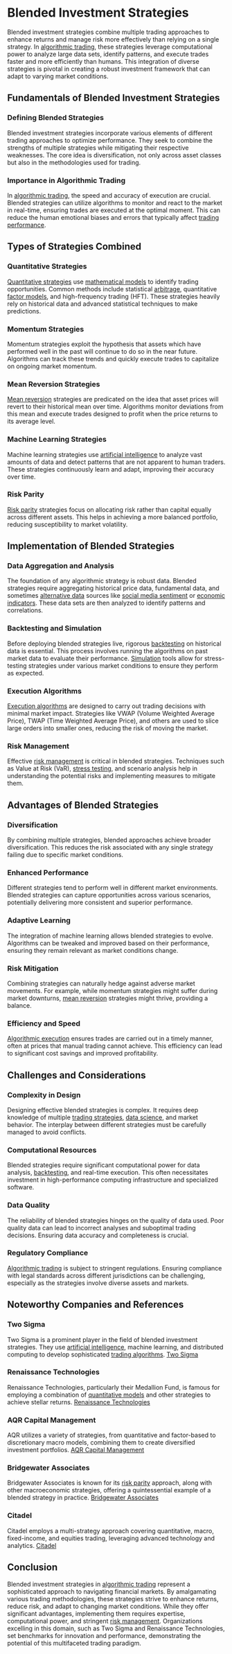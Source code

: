 # Blended Investment Strategies

Blended investment strategies combine multiple trading approaches to enhance returns and manage risk more effectively than relying on a single strategy. In [algorithmic trading](../a/algorithmic_trading.md), these strategies leverage computational power to analyze large data sets, identify patterns, and execute trades faster and more efficiently than humans. This integration of diverse strategies is pivotal in creating a robust investment framework that can adapt to varying market conditions.

## Fundamentals of Blended Investment Strategies

### Defining Blended Strategies

Blended investment strategies incorporate various elements of different trading approaches to optimize performance. They seek to combine the strengths of multiple strategies while mitigating their respective weaknesses. The core idea is diversification, not only across asset classes but also in the methodologies used for trading.

### Importance in Algorithmic Trading

In [algorithmic trading](../a/algorithmic_trading.md), the speed and accuracy of execution are crucial. Blended strategies can utilize algorithms to monitor and react to the market in real-time, ensuring trades are executed at the optimal moment. This can reduce the human emotional biases and errors that typically affect [trading performance](../t/trading_performance.md).

## Types of Strategies Combined

### Quantitative Strategies

[Quantitative strategies](../q/quantitative_strategies_in_trading.md) use [mathematical models](../m/mathematical_models_in_trading.md) to identify trading opportunities. Common methods include statistical [arbitrage](../a/arbitrage.md), quantitative [factor models](../f/factor_models.md), and high-frequency trading (HFT). These strategies heavily rely on historical data and advanced statistical techniques to make predictions.

### Momentum Strategies

Momentum strategies exploit the hypothesis that assets which have performed well in the past will continue to do so in the near future. Algorithms can track these trends and quickly execute trades to capitalize on ongoing market momentum.

### Mean Reversion Strategies

[Mean reversion](../m/mean_reversion.md) strategies are predicated on the idea that asset prices will revert to their historical mean over time. Algorithms monitor deviations from this mean and execute trades designed to profit when the price returns to its average level.

### Machine Learning Strategies

Machine learning strategies use [artificial intelligence](../a/artificial_intelligence_in_trading.md) to analyze vast amounts of data and detect patterns that are not apparent to human traders. These strategies continuously learn and adapt, improving their accuracy over time.

### Risk Parity

[Risk parity](../r/risk_parity.md) strategies focus on allocating risk rather than capital equally across different assets. This helps in achieving a more balanced portfolio, reducing susceptibility to market volatility.

## Implementation of Blended Strategies

### Data Aggregation and Analysis

The foundation of any algorithmic strategy is robust data. Blended strategies require aggregating historical price data, fundamental data, and sometimes [alternative data](../a/alternative_data.md) sources like [social media sentiment](../s/social_media_sentiment.md) or [economic indicators](../e/economic_indicators.md). These data sets are then analyzed to identify patterns and correlations.

### Backtesting and Simulation

Before deploying blended strategies live, rigorous [backtesting](../b/backtesting.md) on historical data is essential. This process involves running the algorithms on past market data to evaluate their performance. [Simulation](../s/simulation_in_trading.md) tools allow for stress-testing strategies under various market conditions to ensure they perform as expected.

### Execution Algorithms

[Execution algorithms](../e/execution_algorithms.md) are designed to carry out trading decisions with minimal market impact. Strategies like VWAP (Volume Weighted Average Price), TWAP (Time Weighted Average Price), and others are used to slice large orders into smaller ones, reducing the risk of moving the market.

### Risk Management

Effective [risk management](../r/risk_management.md) is critical in blended strategies. Techniques such as Value at Risk (VaR), [stress testing](../s/stress_testing_in_trading.md), and scenario analysis help in understanding the potential risks and implementing measures to mitigate them.

## Advantages of Blended Strategies

### Diversification

By combining multiple strategies, blended approaches achieve broader diversification. This reduces the risk associated with any single strategy failing due to specific market conditions.

### Enhanced Performance

Different strategies tend to perform well in different market environments. Blended strategies can capture opportunities across various scenarios, potentially delivering more consistent and superior performance.

### Adaptive Learning

The integration of machine learning allows blended strategies to evolve. Algorithms can be tweaked and improved based on their performance, ensuring they remain relevant as market conditions change.

### Risk Mitigation

Combining strategies can naturally hedge against adverse market movements. For example, while momentum strategies might suffer during market downturns, [mean reversion](../m/mean_reversion.md) strategies might thrive, providing a balance.

### Efficiency and Speed

[Algorithmic execution](../a/algorithmic_execution.md) ensures trades are carried out in a timely manner, often at prices that manual trading cannot achieve. This efficiency can lead to significant cost savings and improved profitability.

## Challenges and Considerations

### Complexity in Design

Designing effective blended strategies is complex. It requires deep knowledge of multiple [trading strategies](../t/trading_strategies.md), [data science](../d/data_science_in_trading.md), and market behavior. The interplay between different strategies must be carefully managed to avoid conflicts.

### Computational Resources

Blended strategies require significant computational power for data analysis, [backtesting](../b/backtesting.md), and real-time execution. This often necessitates investment in high-performance computing infrastructure and specialized software.

### Data Quality

The reliability of blended strategies hinges on the quality of data used. Poor quality data can lead to incorrect analyses and suboptimal trading decisions. Ensuring data accuracy and completeness is crucial.

### Regulatory Compliance

[Algorithmic trading](../a/algorithmic_trading.md) is subject to stringent regulations. Ensuring compliance with legal standards across different jurisdictions can be challenging, especially as the strategies involve diverse assets and markets.

## Noteworthy Companies and References

### Two Sigma

Two Sigma is a prominent player in the field of blended investment strategies. They use [artificial intelligence](../a/artificial_intelligence_in_trading.md), machine learning, and distributed computing to develop sophisticated [trading algorithms](../t/trading_algorithms.md).
[Two Sigma](https://www.twosigma.com/)

### Renaissance Technologies

Renaissance Technologies, particularly their Medallion Fund, is famous for employing a combination of [quantitative models](../q/quantitative_models.md) and other strategies to achieve stellar returns.
[Renaissance Technologies](https://www.rentec.com/)

### AQR Capital Management

AQR utilizes a variety of strategies, from quantitative and factor-based to discretionary macro models, combining them to create diversified investment portfolios.
[AQR Capital Management](https://www.aqr.com/)

### Bridgewater Associates

Bridgewater Associates is known for its [risk parity](../r/risk_parity.md) approach, along with other macroeconomic strategies, offering a quintessential example of a blended strategy in practice.
[Bridgewater Associates](https://www.bridgewater.com/)

### Citadel

Citadel employs a multi-strategy approach covering quantitative, macro, fixed-income, and equities trading, leveraging advanced technology and analytics.
[Citadel](https://www.citadel.com/)

## Conclusion

Blended investment strategies in [algorithmic trading](../a/algorithmic_trading.md) represent a sophisticated approach to navigating financial markets. By amalgamating various trading methodologies, these strategies strive to enhance returns, reduce risk, and adapt to changing market conditions. While they offer significant advantages, implementing them requires expertise, computational power, and stringent [risk management](../r/risk_management.md). Organizations excelling in this domain, such as Two Sigma and Renaissance Technologies, set benchmarks for innovation and performance, demonstrating the potential of this multifaceted trading paradigm.